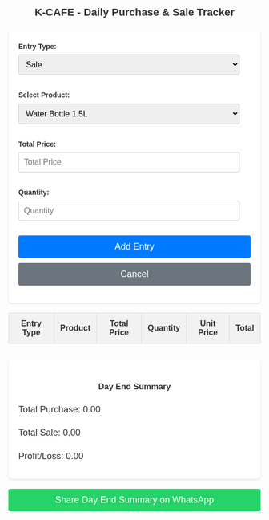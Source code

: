 <html lang="en">
<head>
  <meta charset="UTF-8">
  <meta name="viewport" content="width=device-width, initial-scale=1.0">
  <title>K-CAFE Daily Report</title>
  <style>
    body {
      font-family: Arial, sans-serif;
      direction: ltr;
      background-image: url('https://i.postimg.cc/gjGgkCY3/Brown-Coffee-Shop-Logo.png');
      background-size: cover;
      background-repeat: no-repeat;
      background-attachment: fixed;
      background-position: center;
      padding: 20px;
      line-height: 1.6;
      color: #333;
    }
    h2 {
      text-align: center;
      color: #333;
      margin-bottom: 10px; /* Adjusted margin */
      text-shadow: 1px 1px 2px rgba(255,255,255,0.7);
    }
    #reportDate {
        text-align: center;
        font-size: 1.1em;
        color: #555;
        margin-bottom: 20px;
    }
    form {
      background: rgba(255, 255, 255, 0.9);
      padding: 20px;
      border-radius: 8px;
      box-shadow: 0 2px 4px rgba(0,0,0,0.1);
      margin-bottom: 20px;
    }
    label {
      display: block;
      margin-bottom: 5px;
      font-weight: bold;
    }
    select, input[type="number"] {
      padding: 10px;
      margin-bottom: 15px;
      font-size: 16px;
      width: calc(100% - 22px);
      border: 1px solid #ccc;
      border-radius: 4px;
      box-sizing: border-box;
    }
    button.btn {
      display: block;
      width: 100%;
      padding: 12px;
      margin-top: 10px; /* Added margin to separate buttons */
      font-size: 18px;
      border: none;
      border-radius: 4px;
      cursor: pointer;
      transition: background-color 0.3s ease;
    }
    button.btn-primary {
        background-color: #007BFF;
        color: white;
    }
    button.btn-primary:hover {
        background-color: #0056b3;
    }
    button.btn-secondary {
        background-color: #6c757d; /* Grey color for cancel */
        color: white;
    }
     button.btn-secondary:hover {
        background-color: #5a6268;
    }

    table {
      width: 100%;
      margin-top: 20px;
      border-collapse: collapse;
      background: rgba(255, 255, 255, 0.9);
      box-shadow: 0 2px 4px rgba(0,0,0,0.1);
      border-radius: 8px;
      overflow: hidden;
    }
    th, td {
      padding: 12px;
      text-align: center;
      border: 1px solid #ddd;
    }
    th {
      background-color: #f2f2f2;
      font-weight: bold;
      color: #333;
    }
    tr:nth-child(even) {
      background-color: #f9f9f9;
    }
    tr:hover {
      background-color: #e9e9e9;
    }
    /* Style for the day end report section */
    #dayEndReport {
      margin-top: 30px;
      padding: 20px;
      background: rgba(255, 255, 255, 0.9);
      border-radius: 8px;
      box-shadow: 0 2px 4px rgba(0,0,0,0.1);
    }
    #dayEndReport h3 {
      text-align: center;
      color: #333;
      margin-bottom: 15px;
    }
    #dayEndReport p {
      font-size: 18px;
      margin-bottom: 10px;
    }
    #dayEndReport .profit {
      color: green;
      font-weight: bold;
    }
    #dayEndReport .loss {
      color: red;
      font-weight: bold;
    }
    /* Style for the share button */
    #shareBtn {
        margin-top: 20px;
        background-color: #25D366; /* WhatsApp green */
        color: white;
    }
    #shareBtn:hover {
        background-color: #1DA851;
    }
    #shareInstructions {
        margin-top: 15px;
        padding: 15px;
        background: rgba(255, 255, 255, 0.9);
        border-radius: 8px;
        box-shadow: 0 2px 4px rgba(0,0,0,0.1);
        display: none; /* Hidden by default */
    }
  </style>
</head>
<body>

<h2>K-CAFE - Daily Purchase & Sale Tracker</h2>
<div id="reportDate"></div> <form id="entryForm">
  <label for="entryType">Entry Type:</label>
  <select id="entryType">
    <option value="Sale">Sale</option>
    <option value="Purchase">Purchase</option>
  </select>

  <label for="product">Select Product:</label>
  <select id="product">
    <option value="Water Bottle 1.5L">Water Bottle 1.5L</option>
    <option value="Water Bottle 500ml">Water Bottle 500ml</option>
    <option value="Cold Drinks">Cold Drinks</option>
    <option value="Tea">Tea</option>
    <option value="Fries">Fries</option>
    <option value="Chips">Chips</option>
    <option value="Other">Other</option>
    <option value="Can">Can</option> </select>

  <label for="price">Total Price:</label>
  <input type="number" id="price" placeholder="Total Price" min="0">

  <label for="quantity">Quantity:</label>
  <input type="number" id="quantity" placeholder="Quantity" min="1">

  <button class="btn btn-primary" type="button" onclick="addEntry()">Add Entry</button>
  <button class="btn btn-secondary" type="button" onclick="cancelEntry()">Cancel</button> </form>

<table id="dataTable">
  <thead>
    <tr>
      <th>Entry Type</th>
      <th>Product</th>
      <th>Total Price</th>
      <th>Quantity</th>
      <th>Unit Price</th>
      <th>Total</th>
    </tr>
  </thead>
  <tbody>
    </tbody>
</table>

<div id="dayEndReport">
  <h3>Day End Summary</h3>
  <p>Total Purchase: <span id="totalPurchaseDisplay">0.00</span></p>
  <p>Total Sale: <span id="totalSaleDisplay">0.00</span></p>
  <p>Profit/Loss: <span id="profitLossDisplay">0.00</span></p>
</div>

<button class="btn" id="shareBtn" onclick="shareViaWhatsApp()">Share Day End Summary on WhatsApp</button>

<div id="shareInstructions">
    <h4>رپورٹ شیئر کرنے کے طریقے:</h4>
    <p>1. **WhatsApp پر سمری بھیجیں:** اوپر والے بٹن پر کلک کریں، یہ WhatsApp کھولے گا جس میں دن کی سمری کا متن پہلے سے لکھا ہوگا۔</p>
    <p>2. **مکمل رپورٹ PDF میں محفوظ کریں:** اس صفحے پر Right-click (یا موبائل پر مینیو) کر کے 'Print' کا آپشن منتخب کریں۔ Printer کے طور پر 'Save as PDF' منتخب کریں اور فائل کو محفوظ کریں۔ پھر اسے WhatsApp پر دستی طور پر شیئر کریں۔</p>
</div>


<script>
  // Global variables to store total purchase and sale
  let grandTotalPurchase = 0;
  let grandTotalSale = 0;

  // Function to display the current date
  function displayCurrentDate() {
      const today = new Date();
      const options = { year: 'numeric', month: 'long', day: 'numeric' };
      const formattedDate = today.toLocaleDateString('en-US', options); // Format as "May 7, 2025"
      document.getElementById('reportDate').textContent = `Date: ${formattedDate}`;
  }


  function addEntry() {
    // Get values from the form inputs
    const entryType = document.getElementById('entryType').value;
    const product = document.getElementById('product').value;
    const price = parseFloat(document.getElementById('price').value);
    const quantity = parseInt(document.getElementById('quantity').value);

    // Validate inputs
    if (!entryType || !product || isNaN(price) || isNaN(quantity) || price < 0 || quantity <= 0) {
      console.log('Please fill in all fields with valid numbers.');
      // In a real application, you would display a message on the page
      return;
    }

    // Calculate total for the current entry
    const total = price; // Total price is what the user enters now

    // Calculate unit price
    const unitPrice = price / quantity;

    // Add to grand totals based on entry type
    if (entryType === 'Purchase') {
      grandTotalPurchase += total;
    } else if (entryType === 'Sale') {
      grandTotalSale += total;
    }

    // Get the table body
    const tableBody = document.querySelector('#dataTable tbody');

    // Create a new table row
    const newRow = tableBody.insertRow();

    // Create and populate the table cells
    const entryTypeCell = newRow.insertCell();
    entryTypeCell.textContent = entryType;

    const productCell = newRow.insertCell();
    productCell.textContent = product;

    const priceCell = newRow.insertCell();
    priceCell.textContent = price.toFixed(2); // Display total price entered

    const quantityCell = newRow.insertCell();
    quantityCell.textContent = quantity;

    const unitPriceCell = newRow.insertCell(); // Cell for Unit Price
    unitPriceCell.textContent = unitPrice.toFixed(2); // Display calculated unit price

    const totalCell = newRow.insertCell();
    totalCell.textContent = total.toFixed(2); // Display total price entered again (or could be removed if Unit Price is sufficient)

    // Update the day end report display
    updateDayEndReportDisplay();

    // Clear the form inputs after adding entry
    clearForm();
  }

  // Function to clear the form inputs
  function clearForm() {
    document.getElementById('price').value = '';
    document.getElementById('quantity').value = '';
    document.getElementById('product').selectedIndex = 0;
    document.getElementById('entryType').selectedIndex = 0; // Reset entry type to Sale
  }

  // Function to handle cancel button click
  function cancelEntry() {
      clearForm(); // Simply clear the form inputs
  }

  // Function to update the day end report display
  function updateDayEndReportDisplay() {
    const totalPurchaseDisplay = document.getElementById('totalPurchaseDisplay');
    const totalSaleDisplay = document.getElementById('totalSaleDisplay');
    const profitLossDisplay = document.getElementById('profitLossDisplay');

    // Calculate profit/loss
    const profitLoss = grandTotalSale - grandTotalPurchase;

    // Update the display elements
    totalPurchaseDisplay.textContent = grandTotalPurchase.toFixed(2);
    totalSaleDisplay.textContent = grandTotalSale.toFixed(2);

    // Update profit/loss display and apply styling
    profitLossDisplay.textContent = profitLoss.toFixed(2);
    profitLossDisplay.classList.remove('profit', 'loss'); // Remove previous classes
    if (profitLoss > 0) {
      profitLossDisplay.classList.add('profit');
    } else if (profitLoss < 0) {
      profitLossDisplay.classList.add('loss');
    }
  }

  // Function to share day end summary via WhatsApp
  function shareViaWhatsApp() {
      const reportDate = document.getElementById('reportDate').textContent; // Get the date
      const totalPurchase = document.getElementById('totalPurchaseDisplay').textContent;
      const totalSale = document.getElementById('totalSaleDisplay').textContent;
      const profitLoss = document.getElementById('profitLossDisplay').textContent;

      const message = `*K-CAFE Day End Report*\n${reportDate}\n\nTotal Purchase: ${totalPurchase}\nTotal Sale: ${totalSale}\nProfit/Loss: ${profitLoss}`;

      // Replace 03442128439 with the actual number if needed, including country code without '+'
      const phoneNumber = '923442128439'; // Assuming Pakistan's country code +92

      // Construct the WhatsApp URL
      const whatsappUrl = `https://wa.me/${phoneNumber}?text=${encodeURIComponent(message)}`;

      // Open WhatsApp in a new tab/window
      window.open(whatsappUrl, '_blank');

      // Hide instructions after attempting to share
      document.getElementById('shareInstructions').style.display = 'none';
  }


  // Initialize the day end report display and date on page load
  document.addEventListener('DOMContentLoaded', () => {
      displayCurrentDate();
      updateDayEndReportDisplay();
  });

</script>

</body>
</html>
